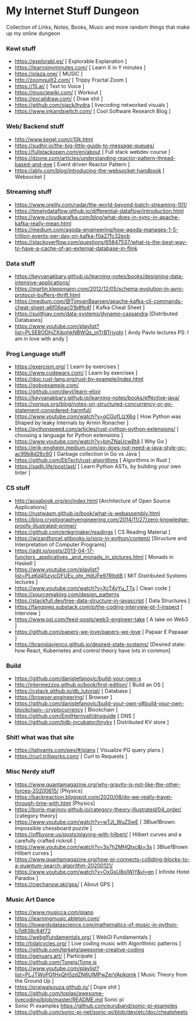 # My Internet Stuff Dungeon

Collection of Links, Notes, Books, Music and more random things that make up my online dungeon

### Kewl stuff

- https://explorabl.es/ [ Explorable Explanation ]
- https://learnxinyminutes.com/ [ Learn X in Y minutes ]
- https://plaza.one/ [ MUSIC ]
- http://zoomquilt2.com/ [ Trippy Fractal Zoom ]
- https://15.ai/ [ Text to Voice ]
- https://musclewiki.com/ [ Workout ]
- https://excalidraw.com/ [ Draw shit ]
- https://github.com/ojack/hydra [ livecoding networked visuals ]
- https://www.inkandswitch.com/ [ Cool Software Research Blog ]

### Web/ Backend stuff

- http://www.kegel.com/c10k.html
- https://sudhir.io/the-big-little-guide-to-message-queues/
- https://fullstackopen.com/en/about [ Full stack webdev course ]
- https://dzone.com/articles/understanding-reactor-pattern-thread-based-and-eve [ Event driven Reactor Pattern ]
- https://ably.com/blog/introducing-the-websocket-handbook [ Websocket ]

### Streaming stuff

- https://www.oreilly.com/radar/the-world-beyond-batch-streaming-101/
- https://timelydataflow.github.io/differential-dataflow/introduction.html
- https://www.cloudkarafka.com/blog/what-does-in-sync-in-apache-kafka-really-mean.html
- https://medium.com/agoda-engineering/how-agoda-manages-1-5-trillion-events-per-day-on-kafka-f0a27fc32ecb 
- https://stackoverflow.com/questions/65847537/what-is-the-best-way-to-have-a-cache-of-an-external-database-in-flink

### Data stuff

- https://keyvanakbary.github.io/learning-notes/books/designing-data-intensive-applications/ 
- https://martin.kleppmann.com/2012/12/05/schema-evolution-in-avro-protocol-buffers-thrift.html
- https://medium.com/@TimvanBaarsen/apache-kafka-cli-commands-cheat-sheet-a6f06eac01b#fe4f [ Kafka Cheat Sheet ]
- https://sujithjay.com/data-systems/dynamo-cassandra [Distributed Databases]
- https://www.youtube.com/playlist?list=PLSE8ODhjZXjbohkNBWQs_otTrBTrjyohi [ Andy Pavlo lectures PS: I am in love with andy ]

### Prog Language stuff

- https://exercism.org/ [ Learn by exercises ]
- https://www.codewars.com/ [ Learn by exercises ]
- https://doc.rust-lang.org/rust-by-example/index.html
- https://gobyexample.com/
- https://github.com/dwyl/learn-elixir
- https://keyvanakbary.github.io/learning-notes/books/effective-java/
- https://vorpus.org/blog/notes-on-structured-concurrency-or-go-statement-considered-harmful/
- https://www.youtube.com/watch?v=qCGofLIzX6g [ How Python was Shaped by leaky Internals by Armin Ronacher ]
- https://pythonspeed.com/articles/rust-cython-python-extensions/ [ choosing a language for Python extensions ]
- https://www.youtube.com/watch?v=bmZNaUcwBt4 [ Why Go ]
- https://erik-engheim.medium.com/go-does-not-need-a-java-style-gc-ac99b8d26c60 [ Garbage collection in Go vs Java ]
- https://github.com/EbTech/rust-algorithms [ Algorithms in Rust ]
- https://sadh.life/post/ast/ [ Learn Python ASTs, by building your own linter ]

### CS stuff

- http://aosabook.org/en/index.html [Architecture of Open Source Applications]
- https://rustwasm.github.io/book/what-is-webassembly.html
- https://blog.cryptographyengineering.com/2014/11/27/zero-knowledge-proofs-illustrated-primer/
- https://github.com/erikgrinaker/readings [ CS Reading Material ]
- https://wizardforcel.gitbooks.io/sicp-in-python/content/ [Structure and Interpretation of Computer Programs]
- https://adit.io/posts/2013-04-17-functors,_applicatives,_and_monads_in_pictures.html [ Monads in Haskell ]
- https://www.youtube.com/playlist?list=PLeKd45zvjcDFUEv_ohr_HdUFe97RItdiB [ MIT Distributed Systems lectures ]
- https://www.youtube.com/watch?v=XcT4yYu_TTs [ Clean code ]
- https://sourcemaking.com/design_patterns 
- https://stackfull.dev/tree-data-structure-in-javascript [ Data Structures ]
- https://fangprep.substack.com/p/the-coding-interview-pt-1-inspect [ Interview ]
- https://www.psl.com/feed-posts/web3-engineer-take [ A take on Web3 ] 
- https://github.com/papers-we-love/papers-we-love [ Papaar E Papaaar ]
- https://branislavjenco.github.io/desired-state-systems/ [Desired state: how React, Kubernetes and control theory have lots in common]

### Build 

- https://github.com/danistefanovic/build-your-own-x 
- http://intermezzos.github.io/book/first-edition/ [ Build an OS ]
- https://cstack.github.io/db_tutorial/ [ Database ]
- https://browser.engineering/ [ Browser ]
- https://github.com/danistefanovic/build-your-own-x#build-your-own-blockchain--cryptocurrency [ Blockchain ]
- https://github.com/EmilHernvall/dnsguide [ DNS ]
- https://github.com/tidb-incubator/tinykv [ Distributed KV store ]


### Shit! what was that site

- https://tatiyants.com/pev/#/plans [ Visualize PG query plans ]
- https://curl.trillworks.com/ [ Curl to Requests ]


### Misc Nerdy stuff

- https://www.quantamagazine.org/why-gravity-is-not-like-the-other-forces-20200615/ [Physics]
- https://backreaction.blogspot.com/2020/08/do-we-really-travel-through-time-with.html [Physics]
- https://boris-marinov.github.io/category-theory-illustrated/04_order/ [category theory]
- https://www.youtube.com/watch?v=wTJI_WuZSwE [ 3Blue1Brown: Impossible chessboard puzzle ]
- https://offbyone.us/posts/playing-with-hilbert/ [ Hilbert curves and a carefully crafted rickroll ]
- https://www.youtube.com/watch?v=3s7h2MHQtxc&t=3s [ 3Blue1Brown Hilbert curves ]
- https://www.quantamagazine.org/how-pi-connects-colliding-blocks-to-a-quantum-search-algorithm-20200121/
- https://www.youtube.com/watch?v=OxGsU8oIWjY&vl=en [ Infinite Hotel Paradox ]
- https://ciechanow.ski/gps/ [ About GPS ]  

### Music Art Dance

- https://www.musicca.com/piano
- https://learningmusic.ableton.com/
- https://towardsdatascience.com/mathematics-of-music-in-python-b7d838c84f72
- https://webglfundamentals.org/ [ WebGl Fundamentals ]
- http://tidalcycles.org/ [ Live coding music with Algorithmic patterns ]
- https://github.com/terkelg/awesome-creative-coding
- https://genuary.art/ [ Participate ]
- https://github.com/Tonejs/Tone.js
- https://www.youtube.com/playlist?list=PLJTWoPGfHxQH5zdZN6UlMPwZerVApkqmk [ Music Theory from the Ground Up ]
- https://prajwalsouza.github.io/ [ Dope shit ]
- https://github.com/toplap/awesome-livecoding/blob/master/README.md
Sonic pi
- Sonic Pi examples https://github.com/euruband/sonic-pi-examples
- https://github.com/sonic-pi-net/sonic-pi/blob/dev/etc/doc/cheatsheets
